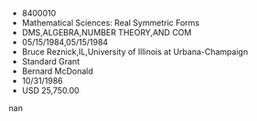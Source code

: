 
* 8400010
* Mathematical Sciences: Real Symmetric Forms
* DMS,ALGEBRA,NUMBER THEORY,AND COM
* 05/15/1984,05/15/1984
* Bruce Reznick,IL,University of Illinois at Urbana-Champaign
* Standard Grant
* Bernard McDonald
* 10/31/1986
* USD 25,750.00

nan
